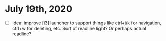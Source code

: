 # July 19th, 2020
- [ ] Idea: improve [[i3]] launcher to support things like ctrl+j/k for navigation, ctrl+w for deleting, etc. Sort of readline light? Or perhaps actual readline?

[//begin]: # "Autogenerated link references for markdown compatibility"
[i3]: ../i3 "I3"
[//end]: # "Autogenerated link references"